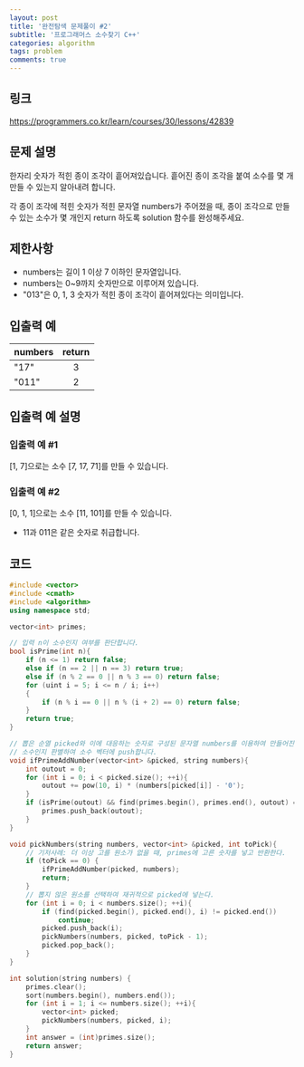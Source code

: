 ```yaml
---
layout: post
title: '완전탐색 문제풀이 #2'
subtitle: '프로그래머스 소수찾기 C++'
categories: algorithm
tags: problem
comments: true
---
```


## 링크
<https://programmers.co.kr/learn/courses/30/lessons/42839>

## 문제 설명
한자리 숫자가 적힌 종이 조각이 흩어져있습니다. 흩어진 종이 조각을 붙여 소수를 몇 개 만들 수 있는지 알아내려 합니다.

각 종이 조각에 적힌 숫자가 적힌 문자열 numbers가 주어졌을 때, 종이 조각으로 만들 수 있는 소수가 몇 개인지 return 하도록 solution 함수를 완성해주세요.

## 제한사항
- numbers는 길이 1 이상 7 이하인 문자열입니다.
- numbers는 0~9까지 숫자만으로 이루어져 있습니다.
- "013"은 0, 1, 3 숫자가 적힌 종이 조각이 흩어져있다는 의미입니다.

## 입출력 예

| numbers   |    return     |
|-----------|:-------------:|
|   "17"    |       3       |
|   "011"   |       2       |

## 입출력 예 설명
### 입출력 예 #1
[1, 7]으로는 소수 [7, 17, 71]를 만들 수 있습니다.

### 입출력 예 #2
[0, 1, 1]으로는 소수 [11, 101]를 만들 수 있습니다.
- 11과 011은 같은 숫자로 취급합니다.


## 코드
```cpp
#include <vector>
#include <cmath>
#include <algorithm>
using namespace std;

vector<int> primes;

// 입력 n이 소수인지 여부를 판단합니다.
bool isPrime(int n){
    if (n <= 1) return false;
    else if (n == 2 || n == 3) return true;
    else if (n % 2 == 0 || n % 3 == 0) return false;
    for (uint i = 5; i <= n / i; i++)
    {
        if (n % i == 0 || n % (i + 2) == 0) return false;
    }
    return true;
}

// 뽑은 순열 picked와 이에 대응하는 숫자로 구성된 문자열 numbers를 이용하여 만들어진 숫자를 반환하고,
// 소수인지 판별하여 소수 벡터에 push합니다.
void ifPrimeAddNumber(vector<int> &picked, string numbers){
    int outout = 0;
    for (int i = 0; i < picked.size(); ++i){
        outout += pow(10, i) * (numbers[picked[i]] - '0');
    }
    if (isPrime(outout) && find(primes.begin(), primes.end(), outout) == primes.end()){
        primes.push_back(outout);
    }
}

void pickNumbers(string numbers, vector<int> &picked, int toPick){
    // 기저사례: 더 이상 고를 원소가 없을 때, primes에 고른 숫자를 넣고 반환한다.
    if (toPick == 0) {
        ifPrimeAddNumber(picked, numbers);
        return;
    }
    // 뽑지 않은 원소를 선택하여 재귀적으로 picked에 넣는다.
    for (int i = 0; i < numbers.size(); ++i){
        if (find(picked.begin(), picked.end(), i) != picked.end())
            continue;
        picked.push_back(i);
        pickNumbers(numbers, picked, toPick - 1);
        picked.pop_back();
    }
}

int solution(string numbers) {
    primes.clear();
    sort(numbers.begin(), numbers.end());
    for (int i = 1; i <= numbers.size(); ++i){
        vector<int> picked;
        pickNumbers(numbers, picked, i);
    }
    int answer = (int)primes.size();
    return answer;
}
```
